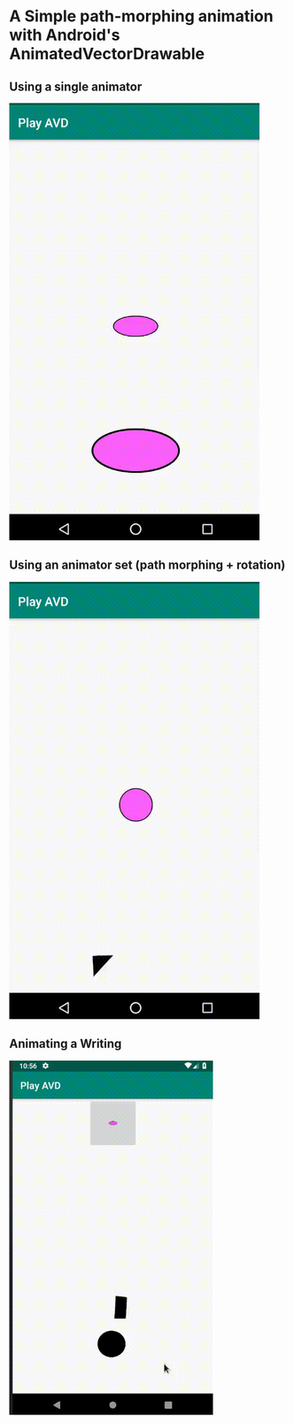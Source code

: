 # A Simple path-morphing animation with Android's AnimatedVectorDrawable
## Using a single animator

![Demo AVD Animation](img/avd.gif)


## Using an animator set (path morphing + rotation)

![Demo of AVD with animator set](img/avd2.gif)


## Animating a Writing 
![Text AVD Animation](img/play_avd_writing.gif)
